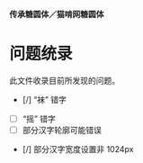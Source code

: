 **传承糖圆体／猫啃网糖圆体**

# 问题统录

此文件收录目前所发现的问题。

- [/] “袜” 错字
- [ ] “摇” 错字
- [ ] 部分汉字轮廓可能错误
- [/] 部分汉字宽度设置非 1024px